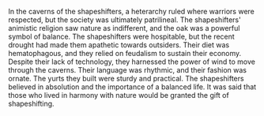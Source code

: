 In the caverns of the shapeshifters, a heterarchy ruled where warriors were respected, but the society was ultimately patrilineal. The shapeshifters' animistic religion saw nature as indifferent, and the oak was a powerful symbol of balance. The shapeshifters were hospitable, but the recent drought had made them apathetic towards outsiders. Their diet was hematophagous, and they relied on feudalism to sustain their economy. Despite their lack of technology, they harnessed the power of wind to move through the caverns. Their language was rhythmic, and their fashion was ornate. The yurts they built were sturdy and practical. The shapeshifters believed in absolution and the importance of a balanced life. It was said that those who lived in harmony with nature would be granted the gift of shapeshifting.